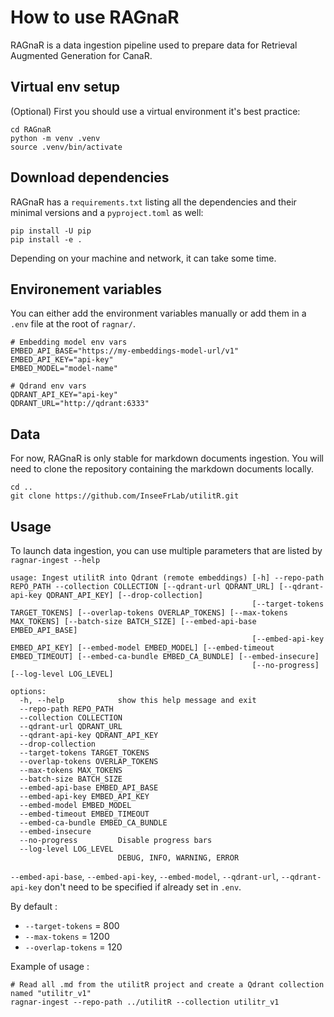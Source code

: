# How to use RAGnaR

RAGnaR is a data ingestion pipeline used to prepare data for Retrieval Augmented Generation for CanaR.

## Virtual env setup

(Optional) First you should use a virtual environment it's best practice:

```shell
cd RAGnaR
python -m venv .venv
source .venv/bin/activate
```

## Download dependencies

RAGnaR has a `requirements.txt` listing all the dependencies and their minimal versions and a `pyproject.toml` as well:

```shell
pip install -U pip
pip install -e .
```
Depending on your machine and network, it can take some time.

## Environement variables

You can either add the environment variables manually or add them in a `.env` file at the root of `ragnar/`.

```
# Embedding model env vars
EMBED_API_BASE="https://my-embeddings-model-url/v1"
EMBED_API_KEY="api-key"
EMBED_MODEL="model-name"

# Qdrand env vars
QDRANT_API_KEY="api-key"
QDRANT_URL="http://qdrant:6333"
```

## Data

For now, RAGnaR is only stable for markdown documents ingestion. You will need to clone the repository containing the markdown documents locally.

```shell
cd ..
git clone https://github.com/InseeFrLab/utilitR.git
``` 

## Usage

To launch data ingestion, you can use multiple parameters that are listed by `ragnar-ingest --help`

```
usage: Ingest utilitR into Qdrant (remote embeddings) [-h] --repo-path REPO_PATH --collection COLLECTION [--qdrant-url QDRANT_URL] [--qdrant-api-key QDRANT_API_KEY] [--drop-collection]
                                                      [--target-tokens TARGET_TOKENS] [--overlap-tokens OVERLAP_TOKENS] [--max-tokens MAX_TOKENS] [--batch-size BATCH_SIZE] [--embed-api-base EMBED_API_BASE]
                                                      [--embed-api-key EMBED_API_KEY] [--embed-model EMBED_MODEL] [--embed-timeout EMBED_TIMEOUT] [--embed-ca-bundle EMBED_CA_BUNDLE] [--embed-insecure]
                                                      [--no-progress] [--log-level LOG_LEVEL]

options:
  -h, --help            show this help message and exit
  --repo-path REPO_PATH
  --collection COLLECTION
  --qdrant-url QDRANT_URL
  --qdrant-api-key QDRANT_API_KEY
  --drop-collection
  --target-tokens TARGET_TOKENS
  --overlap-tokens OVERLAP_TOKENS
  --max-tokens MAX_TOKENS
  --batch-size BATCH_SIZE
  --embed-api-base EMBED_API_BASE
  --embed-api-key EMBED_API_KEY
  --embed-model EMBED_MODEL
  --embed-timeout EMBED_TIMEOUT
  --embed-ca-bundle EMBED_CA_BUNDLE
  --embed-insecure
  --no-progress         Disable progress bars
  --log-level LOG_LEVEL
                        DEBUG, INFO, WARNING, ERROR
```

`--embed-api-base`, `--embed-api-key`, `--embed-model`, `--qdrant-url`, `--qdrant-api-key` don't need to be specified if already set in `.env`.

By default :
* `--target-tokens` = 800
* `--max-tokens` = 1200
* `--overlap-tokens` = 120

Example of usage :
```shell
# Read all .md from the utilitR project and create a Qdrant collection named "utilitr_v1"
ragnar-ingest --repo-path ../utilitR --collection utilitr_v1
```